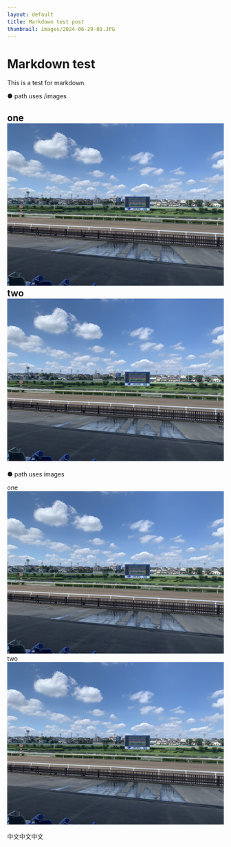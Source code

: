 ```yaml
---
layout: default
title: Markdown test post
thumbnail: images/2024-06-29-01.JPG
---
```


# Markdown test
 
This is a test for markdown.  


● path uses /images

  
one   
![](/images/2024-06-29-01.JPG)  
two  
![](/images/2024-06-29-01.JPG)
-------  
  
● path uses images

one  
![](images/2024-06-29-01.JPG)  
two  
![](images/2024-06-29-01.JPG)

中文中文中文
  





